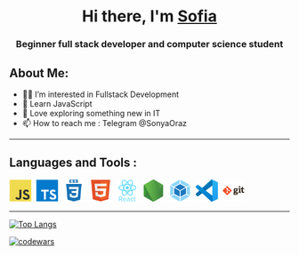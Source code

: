 <h1 align="center">Hi there, I'm <a href="https://daniilshat.ru/" target="_blank">Sofia</a> 
<h3 align="center">Beginner full stack developer and computer science student</h3>
<h2>About Me:</h2>

- 👩‍💻 I’m interested in Fullstack Development
- 🌱 Learn JavaScript 
- 🌟 Love exploring something new in IT
- 📫 How to reach me : Telegram @SonyaOraz
  
--- 

<h2>Languages and Tools :</h2>
<div>
  <img src="https://github.com/devicons/devicon/blob/master/icons/javascript/javascript-original.svg" title="Python" alt="Python" width="40" height="40"/>&nbsp;
  <img src="https://github.com/devicons/devicon/blob/master/icons/typescript/typescript-original.svg" title="HTML5" alt="HTML" width="40" height="40"/>&nbsp;
  <img src="https://github.com/devicons/devicon/blob/master/icons/css3/css3-plain-wordmark.svg"  title="CSS3" alt="CSS" width="40" height="40"/>&nbsp;
  <img src="https://github.com/devicons/devicon/blob/master/icons/html5/html5-original.svg" title="HTML5" alt="HTML" width="40" height="40"/>&nbsp;
  <img src="https://github.com/devicons/devicon/blob/master/icons/react/react-original-wordmark.svg" title="HTML5" alt="HTML" width="40" height="40"/>&nbsp;
  <img src="https://github.com/devicons/devicon/blob/master/icons/nodejs/nodejs-original.svg" title="SQLite"  alt="SQLite" width="40" height="40"/>&nbsp;
  <img src="https://github.com/devicons/devicon/blob/master/icons/webpack/webpack-original.svg" title="HTML5" alt="HTML" width="40" height="40"/>&nbsp;
<!--   <img src="https://github.com/devicons/devicon/blob/master/icons/docker/docker-original.svg" title="Docker" alt="Docker" width="40" height="40"/>&nbsp; -->
<!--   <img src="https://github.com/devicons/devicon/blob/master/icons/postgresql/postgresql-original.svg" title="PostgreSQL"  alt="PostgreSQL" width="40" height="40"/>&nbsp;
  <img src="https://github.com/devicons/devicon/blob/master/icons/sqlite/sqlite-original.svg" title="SQLite"  alt="SQLite" width="40" height="40"/>&nbsp; -->
  <img src="https://github.com/devicons/devicon/blob/master/icons/vscode/vscode-original.svg" title="VSCode" alt="VSCode" width="40" height="40"/>&nbsp;
  <img src="https://github.com/devicons/devicon/blob/master/icons/git/git-original-wordmark.svg" title="Git" alt="Git" width="40" height="40"/>
<!--   <img src="https://github.com/devicons/devicon/blob/master/icons/nestjs/nestjs-original-wordmark.svg" title="SQLite"  alt="SQLite" width="40" height="40"/>&nbsp; -->
</div>

---
[![Top Langs](https://github-readme-stats.vercel.app/api/top-langs/?username=CodeCraftSonya&layout=compact)](https://github.com/anuraghazra/github-readme-stats)

[![codewars](https://www.codewars.com/users/CodeCraftSonya/badges/large)](https://www.codewars.com/users/CodeCraftSonya)   
